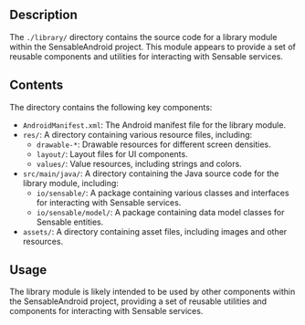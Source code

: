 ## Description

The `./library/` directory contains the source code for a library module within the SensableAndroid project. This module appears to provide a set of reusable components and utilities for interacting with Sensable services.


## Contents

The directory contains the following key components:

* `AndroidManifest.xml`: The Android manifest file for the library module.
* `res/`: A directory containing various resource files, including:
	+ `drawable-*`: Drawable resources for different screen densities.
	+ `layout/`: Layout files for UI components.
	+ `values/`: Value resources, including strings and colors.
* `src/main/java/`: A directory containing the Java source code for the library module, including:
	+ `io/sensable/`: A package containing various classes and interfaces for interacting with Sensable services.
	+ `io/sensable/model/`: A package containing data model classes for Sensable entities.
* `assets/`: A directory containing asset files, including images and other resources.


## Usage

The library module is likely intended to be used by other components within the SensableAndroid project, providing a set of reusable utilities and components for interacting with Sensable services.



